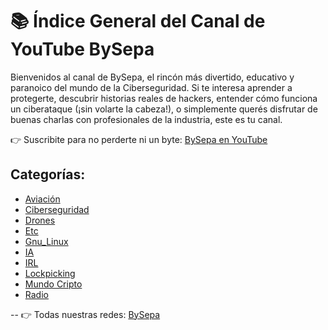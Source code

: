 # 📚 Índice General del Canal de YouTube BySepa

Bienvenidos al canal de BySepa, el rincón más divertido, educativo y paranoico del mundo de la Ciberseguridad. Si te interesa aprender a protegerte, descubrir historias reales de hackers, entender cómo funciona un ciberataque (¡sin volarte la cabeza!), o simplemente querés disfrutar de buenas charlas con profesionales de la industria, este es tu canal.

👉 Suscribite para no perderte ni un byte: <a href="https://www.youtube.com/@BySepa" target="_blank">BySepa en YouTube</a>

## Categorías:
- [Aviación](aviación.md)
- [Ciberseguridad](ciberseguridad.md)
- [Drones](drones.md)
- [Etc](etc.md)
- [Gnu_Linux](gnu_linux.md)
- [IA](ia.md)
- [IRL](irl.md)
- [Lockpicking](lockpicking.md)
- [Mundo Cripto](mundo_cripto.md)
- [Radio](radio.md)

--
👉 Todas nuestras redes: <a href="https://www.linktr.ee/BySepa" target="_blank">BySepa</a>
